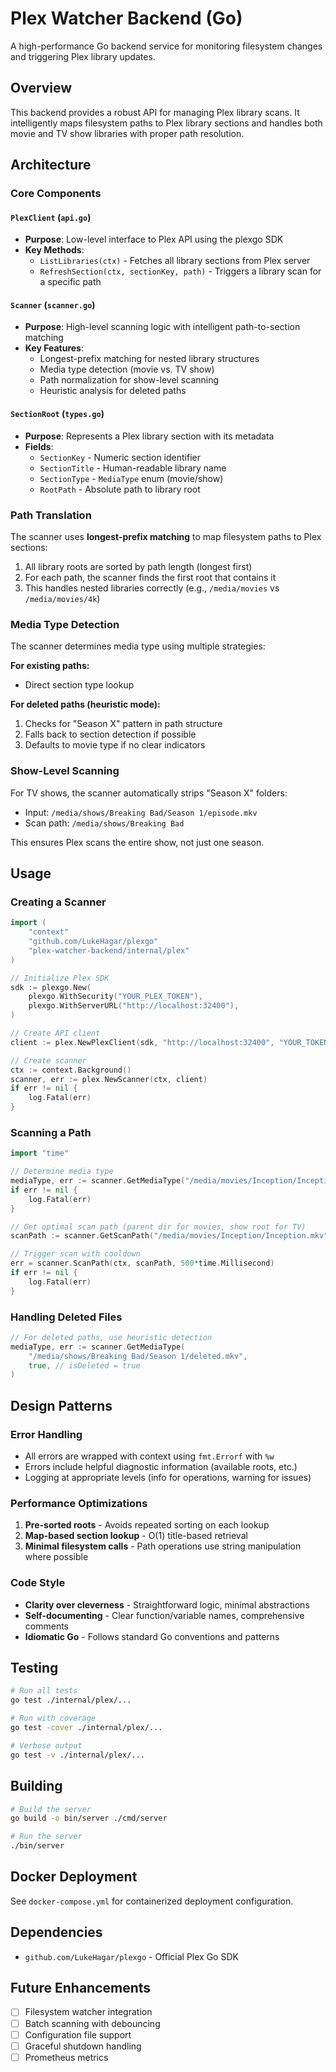 # Plex Watcher Backend (Go)

A high-performance Go backend service for monitoring filesystem changes and triggering Plex library updates.

## Overview

This backend provides a robust API for managing Plex library scans. It intelligently maps filesystem paths to Plex library sections and handles both movie and TV show libraries with proper path resolution.

## Architecture

### Core Components

#### `PlexClient` (`api.go`)
- **Purpose**: Low-level interface to Plex API using the plexgo SDK
- **Key Methods**:
  - `ListLibraries(ctx)` - Fetches all library sections from Plex server
  - `RefreshSection(ctx, sectionKey, path)` - Triggers a library scan for a specific path

#### `Scanner` (`scanner.go`)
- **Purpose**: High-level scanning logic with intelligent path-to-section matching
- **Key Features**:
  - Longest-prefix matching for nested library structures
  - Media type detection (movie vs. TV show)
  - Path normalization for show-level scanning
  - Heuristic analysis for deleted paths

#### `SectionRoot` (`types.go`)
- **Purpose**: Represents a Plex library section with its metadata
- **Fields**:
  - `SectionKey` - Numeric section identifier
  - `SectionTitle` - Human-readable library name
  - `SectionType` - `MediaType` enum (movie/show)
  - `RootPath` - Absolute path to library root

### Path Translation

The scanner uses **longest-prefix matching** to map filesystem paths to Plex sections:

1. All library roots are sorted by path length (longest first)
2. For each path, the scanner finds the first root that contains it
3. This handles nested libraries correctly (e.g., `/media/movies` vs `/media/movies/4k`)

### Media Type Detection

The scanner determines media type using multiple strategies:

**For existing paths:**
- Direct section type lookup

**For deleted paths (heuristic mode):**
1. Checks for "Season X" pattern in path structure
2. Falls back to section detection if possible
3. Defaults to movie type if no clear indicators

### Show-Level Scanning

For TV shows, the scanner automatically strips "Season X" folders:
- Input: `/media/shows/Breaking Bad/Season 1/episode.mkv`
- Scan path: `/media/shows/Breaking Bad`

This ensures Plex scans the entire show, not just one season.

## Usage

### Creating a Scanner

```go
import (
    "context"
    "github.com/LukeHagar/plexgo"
    "plex-watcher-backend/internal/plex"
)

// Initialize Plex SDK
sdk := plexgo.New(
    plexgo.WithSecurity("YOUR_PLEX_TOKEN"),
    plexgo.WithServerURL("http://localhost:32400"),
)

// Create API client
client := plex.NewPlexClient(sdk, "http://localhost:32400", "YOUR_TOKEN", nil)

// Create scanner
ctx := context.Background()
scanner, err := plex.NewScanner(ctx, client)
if err != nil {
    log.Fatal(err)
}
```

### Scanning a Path

```go
import "time"

// Determine media type
mediaType, err := scanner.GetMediaType("/media/movies/Inception/Inception.mkv", false)
if err != nil {
    log.Fatal(err)
}

// Get optimal scan path (parent dir for movies, show root for TV)
scanPath := scanner.GetScanPath("/media/movies/Inception/Inception.mkv", mediaType)

// Trigger scan with cooldown
err = scanner.ScanPath(ctx, scanPath, 500*time.Millisecond)
if err != nil {
    log.Fatal(err)
}
```

### Handling Deleted Files

```go
// For deleted paths, use heuristic detection
mediaType, err := scanner.GetMediaType(
    "/media/shows/Breaking Bad/Season 1/deleted.mkv", 
    true, // isDeleted = true
)
```

## Design Patterns

### Error Handling
- All errors are wrapped with context using `fmt.Errorf` with `%w`
- Errors include helpful diagnostic information (available roots, etc.)
- Logging at appropriate levels (info for operations, warning for issues)

### Performance Optimizations
1. **Pre-sorted roots** - Avoids repeated sorting on each lookup
2. **Map-based section lookup** - O(1) title-based retrieval
3. **Minimal filesystem calls** - Path operations use string manipulation where possible

### Code Style
- **Clarity over cleverness** - Straightforward logic, minimal abstractions
- **Self-documenting** - Clear function/variable names, comprehensive comments
- **Idiomatic Go** - Follows standard Go conventions and patterns

## Testing

```bash
# Run all tests
go test ./internal/plex/...

# Run with coverage
go test -cover ./internal/plex/...

# Verbose output
go test -v ./internal/plex/...
```

## Building

```bash
# Build the server
go build -o bin/server ./cmd/server

# Run the server
./bin/server
```

## Docker Deployment

See `docker-compose.yml` for containerized deployment configuration.

## Dependencies

- `github.com/LukeHagar/plexgo` - Official Plex Go SDK

## Future Enhancements

- [ ] Filesystem watcher integration
- [ ] Batch scanning with debouncing
- [ ] Configuration file support
- [ ] Graceful shutdown handling
- [ ] Prometheus metrics
